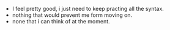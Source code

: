 - I feel pretty good, i just need to keep practing all the syntax.
- nothing that would prevent me form moving on. 
- none that i can think of at the moment.